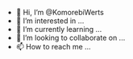 - 👋 Hi, I’m @KomorebiWerts
- 👀 I’m interested in ...
- 🌱 I’m currently learning ...
- 💞️ I’m looking to collaborate on ...
- 📫 How to reach me ...

<!---
KomorebiWerts/KomorebiWerts is a ✨ special ✨ repository because its `README.md` (this file) appears on your GitHub profile.
You can click the Preview link to take a look at your changes.
--->

